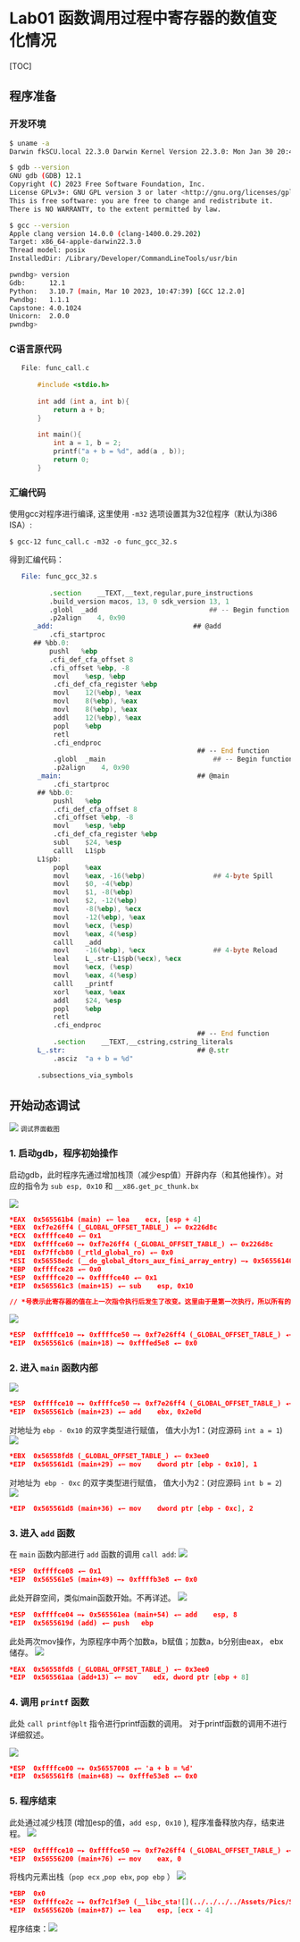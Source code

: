 # Lab01 函数调用过程中寄存器的数值变化情况

[TOC]



## 程序准备
### 开发环境
```sh
$ uname -a
Darwin fkSCU.local 22.3.0 Darwin Kernel Version 22.3.0: Mon Jan 30 20:42:11 PST 2023; root:xnu-8792.81.3~2/RELEASE_X86_64 x86_64

$ gdb --version
GNU gdb (GDB) 12.1
Copyright (C) 2023 Free Software Foundation, Inc.
License GPLv3+: GNU GPL version 3 or later <http://gnu.org/licenses/gpl.html>
This is free software: you are free to change and redistribute it.
There is NO WARRANTY, to the extent permitted by law.

$ gcc --version
Apple clang version 14.0.0 (clang-1400.0.29.202)
Target: x86_64-apple-darwin22.3.0
Thread model: posix
InstalledDir: /Library/Developer/CommandLineTools/usr/bin

pwndbg> version
Gdb:      12.1
Python:   3.10.7 (main, Mar 10 2023, 10:47:39) [GCC 12.2.0]
Pwndbg:   1.1.1
Capstone: 4.0.1024
Unicorn:  2.0.0
pwndbg>
```


### C语言原代码
```cpp
   File: func_call.c
   
       #include <stdio.h>
    
       int add (int a, int b){
           return a + b;
       }
    
       int main(){
           int a = 1, b = 2;
           printf("a + b = %d", add(a , b));
           return 0;
       }
```


### 汇编代码

使用gcc对程序进行编译, 这里使用 `-m32` 选项设置其为32位程序（默认为i386 ISA）:
```shell
$ gcc-12 func_call.c -m32 -o func_gcc_32.s
```

得到汇编代码：
```asm
   File: func_gcc_32.s
   
          .section    __TEXT,__text,regular,pure_instructions
          .build_version macos, 13, 0 sdk_version 13, 1
          .globl  _add                            ## -- Begin function add
          .p2align    4, 0x90
      _add:                                   ## @add
          .cfi_startproc
      ## %bb.0:
          pushl   %ebp
          .cfi_def_cfa_offset 8
          .cfi_offset %ebp, -8
           movl    %esp, %ebp
           .cfi_def_cfa_register %ebp
           movl    12(%ebp), %eax
           movl    8(%ebp), %eax
           movl    8(%ebp), %eax
           addl    12(%ebp), %eax
           popl    %ebp
           retl
           .cfi_endproc
                                               ## -- End function
           .globl  _main                           ## -- Begin function main
           .p2align    4, 0x90
       _main:                                  ## @main
           .cfi_startproc
       ## %bb.0:
           pushl   %ebp
           .cfi_def_cfa_offset 8
           .cfi_offset %ebp, -8
           movl    %esp, %ebp
           .cfi_def_cfa_register %ebp
           subl    $24, %esp
           calll   L1$pb
       L1$pb:
           popl    %eax
           movl    %eax, -16(%ebp)                 ## 4-byte Spill
           movl    $0, -4(%ebp)
           movl    $1, -8(%ebp)
           movl    $2, -12(%ebp)
           movl    -8(%ebp), %ecx
           movl    -12(%ebp), %eax
           movl    %ecx, (%esp)
           movl    %eax, 4(%esp)
           calll   _add
           movl    -16(%ebp), %ecx                 ## 4-byte Reload
           leal    L_.str-L1$pb(%ecx), %ecx
           movl    %ecx, (%esp)
           movl    %eax, 4(%esp)
           calll   _printf
           xorl    %eax, %eax
           addl    $24, %esp
           popl    %ebp
           retl
           .cfi_endproc
                                               ## -- End function
           .section    __TEXT,__cstring,cstring_literals
       L_.str:                                 ## @.str
           .asciz  "a + b = %d"
    
       .subsections_via_symbols
```



## 开始动态调试
![](../../../../../Assets/Pics/Screenshot%202023-04-02%20at%203.33.11%20PM.png)
<small>调试界面截图</small>



### 1. 启动gdb，程序初始操作

启动gdb，此时程序先通过增加栈顶（减少esp值）开辟内存（和其他操作）。对应的指令为 `sub esp, 0x10` 和 `__x86.get_pc_thunk.bx`

![](../../../../../Assets/Pics/Screenshot%202023-04-02%20at%203.37.32%20PM.png)
``` json
*EAX  0x565561b4 (main) ◂— lea    ecx, [esp + 4]
*EBX  0xf7e26ff4 (_GLOBAL_OFFSET_TABLE_) ◂— 0x226d8c
*ECX  0xffffce40 ◂— 0x1
*EDX  0xffffce60 —▸ 0xf7e26ff4 (_GLOBAL_OFFSET_TABLE_) ◂— 0x226d8c
*EDI  0xf7ffcb80 (_rtld_global_ro) ◂— 0x0
*ESI  0x56558edc (__do_global_dtors_aux_fini_array_entry) —▸ 0x56556140 (__do_global_dtors_aux) ◂— endbr32
*EBP  0xffffce28 ◂— 0x0
*ESP  0xffffce20 —▸ 0xffffce40 ◂— 0x1
*EIP  0x565561c3 (main+15) ◂— sub    esp, 0x10

// *号表示此寄存器的值在上一次指令执行后发生了改变。这里由于是第一次执行，所以所有的寄存器的值都发生了改变。
```


![](../../../../../Assets/Pics/Screenshot%202023-04-02%20at%203.40.44%20PM.png)
```json
*ESP  0xffffce10 —▸ 0xffffce50 —▸ 0xf7e26ff4 (_GLOBAL_OFFSET_TABLE_) ◂— 0x226d8c
*EIP  0x565561c6 (main+18) —▸ 0xfffed5e8 ◂— 0x0
```



### 2. 进入 `main` 函数内部

![](../../../../../Assets/Pics/Screenshot%202023-04-02%20at%203.47.40%20PM.png)
```json
*ESP  0xffffce10 —▸ 0xffffce50 —▸ 0xf7e26ff4 (_GLOBAL_OFFSET_TABLE_) ◂— 0x226d8c
*EIP  0x565561cb (main+23) ◂— add    ebx, 0x2e0d
```


对地址为 `ebp - 0x10` 的双字类型进行赋值， 值大小为1：(对应源码 `int a = 1`)
![](../../../../../Assets/Pics/Screenshot%202023-04-02%20at%203.55.08%20PM.png)
```json
*EBX  0x56558fd8 (_GLOBAL_OFFSET_TABLE_) ◂— 0x3ee0
*EIP  0x565561d1 (main+29) ◂— mov    dword ptr [ebp - 0x10], 1
```


对地址为` ebp - 0xc` 的双字类型进行赋值， 值大小为2：(对应源码 `int b = 2`)
![](../../../../../Assets/Pics/Screenshot%202023-04-02%20at%203.55.54%20PM.png)
```json
*EIP  0x565561d8 (main+36) ◂— mov    dword ptr [ebp - 0xc], 2
```



### 3. 进入 `add` 函数

在 `main` 函数内部进行 `add` 函数的调用 `call add`:
![](../../../../../Assets/Pics/Screenshot%202023-04-02%20at%203.56.44%20PM.png)
```json
*ESP  0xffffce08 ◂— 0x1
*EIP  0x565561e5 (main+49) —▸ 0xffffb3e8 ◂— 0x0
```


此处开辟空间，类似main函数开始。不再详述。
![](../../../../../Assets/Pics/Screenshot%202023-04-02%20at%204.01.44%20PM.png)
```json
*ESP  0xffffce04 —▸ 0x565561ea (main+54) ◂— add    esp, 8
*EIP  0x5655619d (add) ◂— push   ebp
```


此处两次mov操作，为原程序中两个加数a，b赋值；加数a，b分别由eax， ebx储存。
![](../../../../../Assets/Pics/Screenshot%202023-04-02%20at%204.04.04%20PM.png)
```json
*EAX  0x56558fd8 (_GLOBAL_OFFSET_TABLE_) ◂— 0x3ee0
*EIP  0x565561aa (add+13) ◂— mov    edx, dword ptr [ebp + 8]
```



### 4. 调用 `printf` 函数

此处 `call printf@plt` 指令进行printf函数的调用。
对于printf函数的调用不进行详细叙述。

![](../../../../../Assets/Pics/Screenshot%202023-04-02%20at%204.12.02%20PM.png)
```json
*ESP  0xffffce00 —▸ 0x56557008 ◂— 'a + b = %d'
*EIP  0x565561f8 (main+68) —▸ 0xfffe53e8 ◂— 0x0
```



### 5. 程序结束
此处通过减少栈顶 (增加esp的值，`add esp, 0x10` ), 程序准备释放内存，结束进程。
![](../../../../../Assets/Pics/Screenshot%202023-04-02%20at%204.15.46%20PM.png)
```json
*ESP  0xffffce10 —▸ 0xffffce50 —▸ 0xf7e26ff4 (_GLOBAL_OFFSET_TABLE_) ◂— 0x226d8c
*EIP  0x56556200 (main+76) ◂— mov    eax, 0
```


将栈内元素出栈（`pop ecx` ,`pop ebx`, `pop ebp` ）
![](../../../../../Assets/Pics/Screenshot%202023-04-02%20at%204.18.17%20PM.png)
```json
*EBP  0x0
*ESP  0xffffce2c —▸ 0xf7c1f3e9 (__libc_sta![](../../../../Assets/Pics/Screenshot%202023-04-02%20at%204.17.59%20PM.png)rt_call_main+121) ◂— add    esp, 0x10
*EIP  0x5655620b (main+87) ◂— lea    esp, [ecx - 4]
```


程序结束：![](../../../../../Assets/Pics/Screenshot%202023-04-02%20at%204.20.36%20PM.png)

